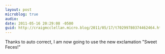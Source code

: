 ```yaml
---
layout: post
microblog: true
audio: 
date: 2011-05-16 20:29:08 -0500
guid: http://craigmcclellan.micro.blog/2011/05/17/t70299780374462464.html
---
```

Thanks to auto correct, I am now going to use the new exclamation "Sweet Feces!"

